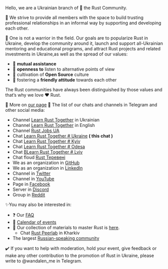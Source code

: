Hello, we are a Ukrainian branch of 🦀 the Rust Community.

🏁 We strive to provide all members with the space to build trusting professional relationships in an informal way by supporting and developing each other.

🤝 One is not a warrior in the field. Our goals are to popularize Rust in Ukraine, develop the community around it, launch and support all-Ukrainian mentoring and educational programs, and attract Rust projects and related investments in Ukraine,as well as the spread of our values:

- 💜 **mutual assistance**
- 🐣 **openness to** listen to alternative points of view
- 📃 cultivation of **Open Source** culture
- 🤗 fostering a **friendly attitude** towards each other

The Rust communities have always been distinguished by those values and that’s why we love ❤️ Rust.

📃 More on [our page](https://github.com/rust-lang-ua/learn_rust_together)
💬 The list of our chats and channels in Telegram and other social media:

- Channel [Learn Rust Together](https://t.me/learn_rust_ukr) in Ukrainian
- Channel [Learn Rust Together](https://t.me/learn_rust) in English
- Channel [Rust Jobs UA](https://t.me/rust_jobs_ua)
- Chat [Learn Rust Together # Ukraine](https://t.me/rustlang_ua) **( this chat )**
- Chat [Learn Rust Together # Kyiv](https://t.me/learn_rust_together_kyiv) 
- Chat [Learn Rust Together # Odesa](https://t.me/learn_rust_together_odesa)
- Chat [ВLearn Rust Together # Lviv](https://t.me/learn_rust_together_lviv)
- Chat floud [Rust Теревені](https://t.me/rust_tereveni)
- We as an organization in [GitHub](https://github.com/rust-lang-ua)
- We as an organization in [LinkedIn](https://www.linkedin.com/company/learn-together-pro)
- Channel in [Twitter](https://twitter.com/LearnTogetherP)
- Channel in [YouTube](https://www.youtube.com/channel/UCmkAFUu2MVOX8ly0LjB6TMA)
- Page in [Facebook](https://www.facebook.com/learntogetherpro) 
- Server in [Discord](https://discord.com/invite/JVCZfTVf5A)  
- Group in [Reddit](https://www.reddit.com/r/rustlang_ua)

✨You may also be interested in:

- ❓ Our [FAQ](https://t.me/rustlang_ua/2344)
- 📅 [Calendar of events](https://t.me/rustlang_ua/2350) 
- 📖 Our collection of materials to master Rust is [here](https://github.com/rust-lang-ua/learn_rust_together/blob/master/learn.md).
  - Chat [Rust Peerlab](https://t.me/peerlab_kharkiv_rust) in Kharkiv
- The largest [Russian-speaking community](https://t.me/rustlang_ru)

✔️ If you want to help with moderation, hold your event, give feedback or make any other contribution to the promotion of Rust in Ukraine, please write to @wandalen_me in Telegram.
